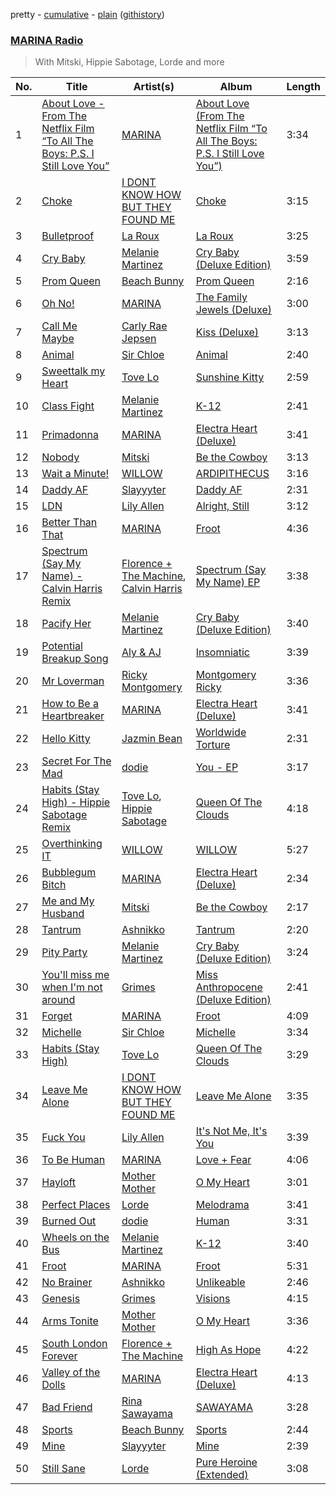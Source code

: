 pretty - [cumulative](https://github.com/catzs/spotify-playlist-archive/blob/master/playlists/cumulative/MARINA%20Radio.md) - [plain](https://github.com/catzs/spotify-playlist-archive/blob/master/playlists/plain/37i9dQZF1E4tJ3C2Jji1T9) ([githistory](https://github.githistory.xyz/catzs/spotify-playlist-archive/blob/master/playlists/plain/37i9dQZF1E4tJ3C2Jji1T9))

### [MARINA Radio](https://open.spotify.com/playlist/37i9dQZF1E4tJ3C2Jji1T9)

> With Mitski, Hippie Sabotage, Lorde and more

| No. | Title | Artist(s) | Album | Length |
|---|---|---|---|---|
| 1 | [About Love - From The Netflix Film “To All The Boys: P.S. I Still Love You”](https://open.spotify.com/track/4XII12nbsvJblXfG1I2QR4) | [MARINA](https://open.spotify.com/artist/6CwfuxIqcltXDGjfZsMd9A) | [About Love (From The Netflix Film “To All The Boys: P.S. I Still Love You”)](https://open.spotify.com/album/3UqotmoFHhdvwBHbP70amM) | 3:34 |
| 2 | [Choke](https://open.spotify.com/track/37mfTcSlX60JtAvAETytGs) | [I DONT KNOW HOW BUT THEY FOUND ME](https://open.spotify.com/artist/0Raaw7kr1Vzat4ZvHzjsJR) | [Choke](https://open.spotify.com/album/2KwVOjuUAYp2qtdBcFDfCn) | 3:15 |
| 3 | [Bulletproof](https://open.spotify.com/track/6lUY6MoqGgPnA27PHYxem5) | [La Roux](https://open.spotify.com/artist/3K2zB87GZv1krx031en5VA) | [La Roux](https://open.spotify.com/album/3elHo10HDaxn13uuVhiTWH) | 3:25 |
| 4 | [Cry Baby](https://open.spotify.com/track/052vSBPxqdmYRDlkSPiavc) | [Melanie Martinez](https://open.spotify.com/artist/63yrD80RY3RNEM2YDpUpO8) | [Cry Baby (Deluxe Edition)](https://open.spotify.com/album/5JpH5T1sCYnUyZD6TM0QaY) | 3:59 |
| 5 | [Prom Queen](https://open.spotify.com/track/6MpCaSIOfqBqbMED4kXgNY) | [Beach Bunny](https://open.spotify.com/artist/2vnB6tuQMaQpORiRdvXF9H) | [Prom Queen](https://open.spotify.com/album/1lgr82yCJYR5lgsSyxXgBH) | 2:16 |
| 6 | [Oh No!](https://open.spotify.com/track/0VVNXqaDwfHngG2gXaOtlI) | [MARINA](https://open.spotify.com/artist/6CwfuxIqcltXDGjfZsMd9A) | [The Family Jewels (Deluxe)](https://open.spotify.com/album/2JYafZ3dl9GEIvP1buukIM) | 3:00 |
| 7 | [Call Me Maybe](https://open.spotify.com/track/3TGRqZ0a2l1LRblBkJoaDx) | [Carly Rae Jepsen](https://open.spotify.com/artist/6sFIWsNpZYqfjUpaCgueju) | [Kiss (Deluxe)](https://open.spotify.com/album/29blfJv8AddJrjuG3DpE13) | 3:13 |
| 8 | [Animal](https://open.spotify.com/track/1BBe4FJtJJosVeb2BAX0XW) | [Sir Chloe](https://open.spotify.com/artist/6rniTPs9zN26kYnkPdFl1U) | [Animal](https://open.spotify.com/album/1toQ2dw1qzlj9LeIaxVxFg) | 2:40 |
| 9 | [Sweettalk my Heart](https://open.spotify.com/track/4Cgedth1L3nBdVLU5Z42m1) | [Tove Lo](https://open.spotify.com/artist/4NHQUGzhtTLFvgF5SZesLK) | [Sunshine Kitty](https://open.spotify.com/album/5kaCqETtik8oE7M9D8wxrW) | 2:59 |
| 10 | [Class Fight](https://open.spotify.com/track/37pf8jSeCGlzgQPIfVHO6X) | [Melanie Martinez](https://open.spotify.com/artist/63yrD80RY3RNEM2YDpUpO8) | [K-12](https://open.spotify.com/album/1KerGJUScYGffP3Mjmjz8c) | 2:41 |
| 11 | [Primadonna](https://open.spotify.com/track/5tFMuAw6X2R4NLx97g7n9q) | [MARINA](https://open.spotify.com/artist/6CwfuxIqcltXDGjfZsMd9A) | [Electra Heart (Deluxe)](https://open.spotify.com/album/5N1aNUXaHDD7YsjhbCM9JZ) | 3:41 |
| 12 | [Nobody](https://open.spotify.com/track/6bTn1ovliI0OkjUNkiMBJq) | [Mitski](https://open.spotify.com/artist/2uYWxilOVlUdk4oV9DvwqK) | [Be the Cowboy](https://open.spotify.com/album/653wRjqO0GOZPQPcXpeAXD) | 3:13 |
| 13 | [Wait a Minute!](https://open.spotify.com/track/0y60itmpH0aPKsFiGxmtnh) | [WILLOW](https://open.spotify.com/artist/3rWZHrfrsPBxVy692yAIxF) | [ARDIPITHECUS](https://open.spotify.com/album/0wfne2JijoxJm0qzJd3V5h) | 3:16 |
| 14 | [Daddy AF](https://open.spotify.com/track/5Pj9iXYfe607U62YwSF5rC) | [Slayyyter](https://open.spotify.com/artist/4QM5QCHicznALtX885CnZC) | [Daddy AF](https://open.spotify.com/album/3GWdoCGEZLjrsofidLFwgV) | 2:31 |
| 15 | [LDN](https://open.spotify.com/track/48T3AtfhOgz3euMEO2Z4hS) | [Lily Allen](https://open.spotify.com/artist/13saZpZnCDWOI9D4IJhp1f) | [Alright, Still](https://open.spotify.com/album/3nxPzWEJBjzonYWtTNb0uY) | 3:12 |
| 16 | [Better Than That](https://open.spotify.com/track/2UvO88i50M3SzJvtRWmDed) | [MARINA](https://open.spotify.com/artist/6CwfuxIqcltXDGjfZsMd9A) | [Froot](https://open.spotify.com/album/3TGFADcugVPngfF7dtiqqY) | 4:36 |
| 17 | [Spectrum (Say My Name) - Calvin Harris Remix](https://open.spotify.com/track/1c478uMN61yF2JOXXEtsdw) | [Florence + The Machine](https://open.spotify.com/artist/1moxjboGR7GNWYIMWsRjgG), [Calvin Harris](https://open.spotify.com/artist/7CajNmpbOovFoOoasH2HaY) | [Spectrum (Say My Name) EP](https://open.spotify.com/album/2cwJklonI65VsnAw9Z0bIu) | 3:38 |
| 18 | [Pacify Her](https://open.spotify.com/track/360Wr96ywrCQq4kTAJ8Pq6) | [Melanie Martinez](https://open.spotify.com/artist/63yrD80RY3RNEM2YDpUpO8) | [Cry Baby (Deluxe Edition)](https://open.spotify.com/album/5JpH5T1sCYnUyZD6TM0QaY) | 3:40 |
| 19 | [Potential Breakup Song](https://open.spotify.com/track/11dxtPJKR4E0wlSr0A0t47) | [Aly & AJ](https://open.spotify.com/artist/5wugb0kaq0J6nyQ5Xgd17i) | [Insomniatic](https://open.spotify.com/album/4TOOGDpJ9KQ8EM84TC4qj6) | 3:39 |
| 20 | [Mr Loverman](https://open.spotify.com/track/0MF5QHFzTUM2dYm6J7Vngt) | [Ricky Montgomery](https://open.spotify.com/artist/0ZUvK7zGdXLd78mQr3t1Tw) | [Montgomery Ricky](https://open.spotify.com/album/3EENSiRh7KUBYPSufAU84x) | 3:36 |
| 21 | [How to Be a Heartbreaker](https://open.spotify.com/track/2Ow4Pmi0VOOLvbmJ8V70qo) | [MARINA](https://open.spotify.com/artist/6CwfuxIqcltXDGjfZsMd9A) | [Electra Heart (Deluxe)](https://open.spotify.com/album/5N1aNUXaHDD7YsjhbCM9JZ) | 3:41 |
| 22 | [Hello Kitty](https://open.spotify.com/track/5GCwCzJkdefEhYU6mLyRu1) | [Jazmin Bean](https://open.spotify.com/artist/6blEmsLU25ewy8hHtgZaSL) | [Worldwide Torture](https://open.spotify.com/album/6JogXupGL0u3gnvNwitKzW) | 2:31 |
| 23 | [Secret For The Mad](https://open.spotify.com/track/2Uk0aFqYCtecHL5MCq2we0) | [dodie](https://open.spotify.com/artist/21TinSsF5ytwsfdyz5VSVS) | [You - EP](https://open.spotify.com/album/6xeFX3yRvaEV7ny5WKZ4cA) | 3:17 |
| 24 | [Habits (Stay High) - Hippie Sabotage Remix](https://open.spotify.com/track/62N2JSA0jHmSH7Va9t7hIf) | [Tove Lo](https://open.spotify.com/artist/4NHQUGzhtTLFvgF5SZesLK), [Hippie Sabotage](https://open.spotify.com/artist/4dM6NDYSfLcspt8GLoT5aE) | [Queen Of The Clouds](https://open.spotify.com/album/47C7w4o1resDhr7jvYEpxE) | 4:18 |
| 25 | [Overthinking IT](https://open.spotify.com/track/2QXvhG5wkzZthF2OTMIaNz) | [WILLOW](https://open.spotify.com/artist/3rWZHrfrsPBxVy692yAIxF) | [WILLOW](https://open.spotify.com/album/4B2pV5Zds6478QOqA8yqdj) | 5:27 |
| 26 | [Bubblegum Bitch](https://open.spotify.com/track/0ZFBKLOZLIM16RAUb5eomN) | [MARINA](https://open.spotify.com/artist/6CwfuxIqcltXDGjfZsMd9A) | [Electra Heart (Deluxe)](https://open.spotify.com/album/5N1aNUXaHDD7YsjhbCM9JZ) | 2:34 |
| 27 | [Me and My Husband](https://open.spotify.com/track/5ErtQGRKEibK2WHaA729O8) | [Mitski](https://open.spotify.com/artist/2uYWxilOVlUdk4oV9DvwqK) | [Be the Cowboy](https://open.spotify.com/album/653wRjqO0GOZPQPcXpeAXD) | 2:17 |
| 28 | [Tantrum](https://open.spotify.com/track/3htJKHlAjUoRmNLheJ8uTV) | [Ashnikko](https://open.spotify.com/artist/3PyJHH2wyfQK3WZrk9rpmP) | [Tantrum](https://open.spotify.com/album/5IRp7hBdLQOz5gB90M1hg0) | 2:20 |
| 29 | [Pity Party](https://open.spotify.com/track/3fo6DYGktjENCiagUeU9yH) | [Melanie Martinez](https://open.spotify.com/artist/63yrD80RY3RNEM2YDpUpO8) | [Cry Baby (Deluxe Edition)](https://open.spotify.com/album/5JpH5T1sCYnUyZD6TM0QaY) | 3:24 |
| 30 | [You'll miss me when I'm not around](https://open.spotify.com/track/5CCI3yvULsQRQacPgQ1NCO) | [Grimes](https://open.spotify.com/artist/053q0ukIDRgzwTr4vNSwab) | [Miss Anthropocene (Deluxe Edition)](https://open.spotify.com/album/1ZKbjlrUC5REoa13uSH5KL) | 2:41 |
| 31 | [Forget](https://open.spotify.com/track/0LWLXfASZbIohWh4knXhRs) | [MARINA](https://open.spotify.com/artist/6CwfuxIqcltXDGjfZsMd9A) | [Froot](https://open.spotify.com/album/3TGFADcugVPngfF7dtiqqY) | 4:09 |
| 32 | [Michelle](https://open.spotify.com/track/3sa1wUB8FAkoH95MGPGBWI) | [Sir Chloe](https://open.spotify.com/artist/6rniTPs9zN26kYnkPdFl1U) | [Michelle](https://open.spotify.com/album/4TEkdmWgOV6ys0LJjcpAiV) | 3:34 |
| 33 | [Habits (Stay High)](https://open.spotify.com/track/14OxJlLdcHNpgsm4DRwDOB) | [Tove Lo](https://open.spotify.com/artist/4NHQUGzhtTLFvgF5SZesLK) | [Queen Of The Clouds](https://open.spotify.com/album/47C7w4o1resDhr7jvYEpxE) | 3:29 |
| 34 | [Leave Me Alone](https://open.spotify.com/track/0AdfjZjynCi5aVfKcaxGvW) | [I DONT KNOW HOW BUT THEY FOUND ME](https://open.spotify.com/artist/0Raaw7kr1Vzat4ZvHzjsJR) | [Leave Me Alone](https://open.spotify.com/album/064hIvZTKFjX1fHPSj7AH1) | 3:35 |
| 35 | [Fuck You](https://open.spotify.com/track/1GCbc1vpkZA2zhjsSFhmHT) | [Lily Allen](https://open.spotify.com/artist/13saZpZnCDWOI9D4IJhp1f) | [It's Not Me, It's You](https://open.spotify.com/album/39zjAZD6nlscx5DafH8GI8) | 3:39 |
| 36 | [To Be Human](https://open.spotify.com/track/75pQd26khpV9EMVBRIeDm6) | [MARINA](https://open.spotify.com/artist/6CwfuxIqcltXDGjfZsMd9A) | [Love + Fear](https://open.spotify.com/album/0CUxS3KfHNuDpUUjbAewV3) | 4:06 |
| 37 | [Hayloft](https://open.spotify.com/track/2kS6td1yvmpNgZTt1q5pQq) | [Mother Mother](https://open.spotify.com/artist/0e86yPdC41PGRkLp2Q1Bph) | [O My Heart](https://open.spotify.com/album/0X7S0TEZ5NJsSxmyTnfYi2) | 3:01 |
| 38 | [Perfect Places](https://open.spotify.com/track/7ARveOiD31w2Nq0n5FsSf8) | [Lorde](https://open.spotify.com/artist/163tK9Wjr9P9DmM0AVK7lm) | [Melodrama](https://open.spotify.com/album/2B87zXm9bOWvAJdkJBTpzF) | 3:41 |
| 39 | [Burned Out](https://open.spotify.com/track/2FhTvTUcbTRIxvNmdpjtbw) | [dodie](https://open.spotify.com/artist/21TinSsF5ytwsfdyz5VSVS) | [Human](https://open.spotify.com/album/6Kr92CEAh6YLlEO8ubps17) | 3:31 |
| 40 | [Wheels on the Bus](https://open.spotify.com/track/2plUcsOZm6pi1kFUncqLni) | [Melanie Martinez](https://open.spotify.com/artist/63yrD80RY3RNEM2YDpUpO8) | [K-12](https://open.spotify.com/album/1KerGJUScYGffP3Mjmjz8c) | 3:40 |
| 41 | [Froot](https://open.spotify.com/track/6fk13PEdduHc2HG6JX6imT) | [MARINA](https://open.spotify.com/artist/6CwfuxIqcltXDGjfZsMd9A) | [Froot](https://open.spotify.com/album/3TGFADcugVPngfF7dtiqqY) | 5:31 |
| 42 | [No Brainer](https://open.spotify.com/track/0OmniHbDyi2Z9KOZTIOZpw) | [Ashnikko](https://open.spotify.com/artist/3PyJHH2wyfQK3WZrk9rpmP) | [Unlikeable](https://open.spotify.com/album/3UScUhqhOIpRVeYhKHSxSe) | 2:46 |
| 43 | [Genesis](https://open.spotify.com/track/4sCYKMatyhazyy6r2N7Hp2) | [Grimes](https://open.spotify.com/artist/053q0ukIDRgzwTr4vNSwab) | [Visions](https://open.spotify.com/album/48a7rOjTzpD1zzJAteeveE) | 4:15 |
| 44 | [Arms Tonite](https://open.spotify.com/track/1rRwwqteLePmi70PGaC8ah) | [Mother Mother](https://open.spotify.com/artist/0e86yPdC41PGRkLp2Q1Bph) | [O My Heart](https://open.spotify.com/album/0X7S0TEZ5NJsSxmyTnfYi2) | 3:36 |
| 45 | [South London Forever](https://open.spotify.com/track/3MZ7TxuXNnwYXm2KZGap5g) | [Florence + The Machine](https://open.spotify.com/artist/1moxjboGR7GNWYIMWsRjgG) | [High As Hope](https://open.spotify.com/album/0pKZJj9GzcKPCS8r4IaksA) | 4:22 |
| 46 | [Valley of the Dolls](https://open.spotify.com/track/1rdxUkcQLJRQwocz7mWyo7) | [MARINA](https://open.spotify.com/artist/6CwfuxIqcltXDGjfZsMd9A) | [Electra Heart (Deluxe)](https://open.spotify.com/album/5N1aNUXaHDD7YsjhbCM9JZ) | 4:13 |
| 47 | [Bad Friend](https://open.spotify.com/track/1ApN1loxlt0rzRFc8iETw7) | [Rina Sawayama](https://open.spotify.com/artist/2KEqzdPS7M5YwGmiuPTdr5) | [SAWAYAMA](https://open.spotify.com/album/3stadz88XVpHcXnVYMHc4J) | 3:28 |
| 48 | [Sports](https://open.spotify.com/track/77G0k1La0c5Dw8bAFANcyp) | [Beach Bunny](https://open.spotify.com/artist/2vnB6tuQMaQpORiRdvXF9H) | [Sports](https://open.spotify.com/album/4AJbHyDx1Fu8mYxlcj6K8F) | 2:44 |
| 49 | [Mine](https://open.spotify.com/track/18uOcUO5mNEYHHigeXPgQM) | [Slayyyter](https://open.spotify.com/artist/4QM5QCHicznALtX885CnZC) | [Mine](https://open.spotify.com/album/3SQr5VHmYRkAGGMTCBbbnP) | 2:39 |
| 50 | [Still Sane](https://open.spotify.com/track/0t1D6NQt3uhZnam0yg8Wv3) | [Lorde](https://open.spotify.com/artist/163tK9Wjr9P9DmM0AVK7lm) | [Pure Heroine (Extended)](https://open.spotify.com/album/6rnzvZhe3PA57xKcKLRtJ6) | 3:08 |